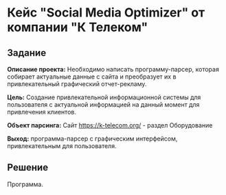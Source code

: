 # Кейс "Social Media Optimizer" от компании "К Телеком"

## Задание

**Описание проекта:** Необходимо написать программу-парсер, которая собирает актуальные данные с сайта и преобразует их в привлекательный графический отчет-рекламу.

**Цель:** Создание привлекательной информационной системы для пользователя с актуальной информацией на данный момент для привлечения клиентов.

**Объект парсинга:** Сайт https://k-telecom.org/ - раздел Оборудование

**Выход:** программа-парсер с графическим интерфейсом, привлекательным для пользователя.

## Решение

Программа.
